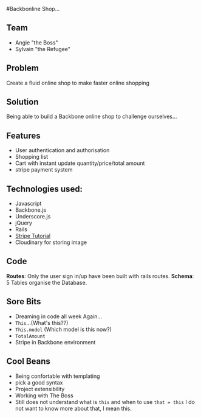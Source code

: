 #Backbonline Shop...

## Team
- Angie "the Boss"
- Sylvain "the Refugee"

## Problem
Create a fluid online shop to make faster online shopping

## Solution
Being able to build a Backbone online shop to challenge ourselves...

## Features
- User authentication and authorisation
- Shopping list
- Cart with instant update quantity/price/total amount
- stripe payment system

## Technologies used:
- Javascript
- Backbone.js
- Underscore.js
- jQuery
- Rails
- [Stripe Tutorial](https://stripe.com/docs/checkout/guides/rails)
- Cloudinary for storing image

## Code
  **Routes**: Only the user sign in/up have been built with rails routes.
  **Schema**: 5 Tables organise the Database.

## Sore Bits
- Dreaming in code all week Again...
- `This`...(What's this??)
- `This.model` (Which model is this now?)
- `TotalAmount`
- Stripe in Backbone environment 

## Cool Beans
- Being confortable with templating
- pick a good syntax
- Project extensibility
- Working with The Boss
- Still does not understand what is `this` and when to use `that = this`  I do not want to know more about that, I mean this.
